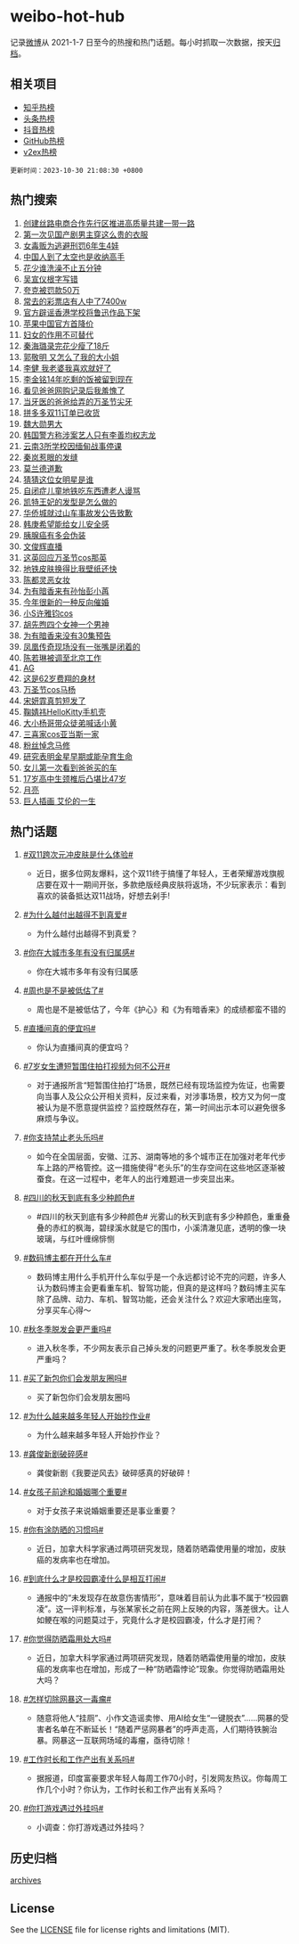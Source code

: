 # weibo-hot-hub

记录[微博](https://www.weibo.com)从 2021-1-7 日至今的热搜和热门话题。每小时抓取一次数据，按天[归档](archives)。

## 相关项目

- [知乎热榜](https://github.com/lonnyzhang423/zhihu-hot-hub)
- [头条热榜](https://github.com/lonnyzhang423/toutiao-hot-hub)
- [抖音热榜](https://github.com/lonnyzhang423/douyin-hot-hub)
- [GitHub热榜](https://github.com/lonnyzhang423/github-hot-hub)
- [v2ex热榜](https://github.com/lonnyzhang423/v2ex-hot-hub)


`更新时间：2023-10-30 21:08:30 +0800`

## 热门搜索

1. [创建丝路电商合作先行区推进高质量共建一带一路](https://m.weibo.cn/search?containerid=100103type%3D1%26t%3D10%26q%3D%23%E5%88%9B%E5%BB%BA%E4%B8%9D%E8%B7%AF%E7%94%B5%E5%95%86%E5%90%88%E4%BD%9C%E5%85%88%E8%A1%8C%E5%8C%BA%E6%8E%A8%E8%BF%9B%E9%AB%98%E8%B4%A8%E9%87%8F%E5%85%B1%E5%BB%BA%E4%B8%80%E5%B8%A6%E4%B8%80%E8%B7%AF%23&stream_entry_id=51&isnewpage=1&extparam=seat%3D1%26q%3D%2523%25E5%2588%259B%25E5%25BB%25BA%25E4%25B8%259D%25E8%25B7%25AF%25E7%2594%25B5%25E5%2595%2586%25E5%2590%2588%25E4%25BD%259C%25E5%2585%2588%25E8%25A1%258C%25E5%258C%25BA%25E6%258E%25A8%25E8%25BF%259B%25E9%25AB%2598%25E8%25B4%25A8%25E9%2587%258F%25E5%2585%25B1%25E5%25BB%25BA%25E4%25B8%2580%25E5%25B8%25A6%25E4%25B8%2580%25E8%25B7%25AF%2523%26dgr%3D0%26pos%3D0%26c_type%3D51%26cate%3D10103%26stream_entry_id%3D51%26filter_type%3Drealtimehot%26display_time%3D1698671308%26pre_seqid%3D1698671308874015560177)
1. [第一次见国产剧男主穿这么贵的衣服](https://m.weibo.cn/search?containerid=100103type%3D1%26t%3D10%26q%3D%23%E7%AC%AC%E4%B8%80%E6%AC%A1%E8%A7%81%E5%9B%BD%E4%BA%A7%E5%89%A7%E7%94%B7%E4%B8%BB%E7%A9%BF%E8%BF%99%E4%B9%88%E8%B4%B5%E7%9A%84%E8%A1%A3%E6%9C%8D%23&stream_entry_id=31&isnewpage=1&extparam=seat%3D1%26q%3D%2523%25E7%25AC%25AC%25E4%25B8%2580%25E6%25AC%25A1%25E8%25A7%2581%25E5%259B%25BD%25E4%25BA%25A7%25E5%2589%25A7%25E7%2594%25B7%25E4%25B8%25BB%25E7%25A9%25BF%25E8%25BF%2599%25E4%25B9%2588%25E8%25B4%25B5%25E7%259A%2584%25E8%25A1%25A3%25E6%259C%258D%2523%26dgr%3D0%26pos%3D0%26c_type%3D31%26cate%3D5001%26flag%3D16%26lcate%3D5001%26realpos%3D1%26band_rank%3D1%26stream_entry_id%3D31%26filter_type%3Drealtimehot%26display_time%3D1698671308%26pre_seqid%3D1698671308874015560177)
1. [女毒贩为逃避刑罚6年生4娃](https://m.weibo.cn/search?containerid=100103type%3D1%26t%3D10%26q%3D%23%E5%A5%B3%E6%AF%92%E8%B4%A9%E4%B8%BA%E9%80%83%E9%81%BF%E5%88%91%E7%BD%9A6%E5%B9%B4%E7%94%9F4%E5%A8%83%23&stream_entry_id=31&isnewpage=1&extparam=seat%3D1%26q%3D%2523%25E5%25A5%25B3%25E6%25AF%2592%25E8%25B4%25A9%25E4%25B8%25BA%25E9%2580%2583%25E9%2581%25BF%25E5%2588%2591%25E7%25BD%259A6%25E5%25B9%25B4%25E7%2594%259F4%25E5%25A8%2583%2523%26dgr%3D0%26pos%3D1%26c_type%3D31%26cate%3D5001%26flag%3D1%26lcate%3D5001%26realpos%3D2%26band_rank%3D2%26stream_entry_id%3D31%26filter_type%3Drealtimehot%26display_time%3D1698671308%26pre_seqid%3D1698671308874015560177)
1. [中国人到了太空也是收纳高手](https://m.weibo.cn/search?containerid=100103type%3D1%26t%3D10%26q%3D%23%E4%B8%AD%E5%9B%BD%E4%BA%BA%E5%88%B0%E4%BA%86%E5%A4%AA%E7%A9%BA%E4%B9%9F%E6%98%AF%E6%94%B6%E7%BA%B3%E9%AB%98%E6%89%8B%23&stream_entry_id=31&isnewpage=1&extparam=seat%3D1%26q%3D%2523%25E4%25B8%25AD%25E5%259B%25BD%25E4%25BA%25BA%25E5%2588%25B0%25E4%25BA%2586%25E5%25A4%25AA%25E7%25A9%25BA%25E4%25B9%259F%25E6%2598%25AF%25E6%2594%25B6%25E7%25BA%25B3%25E9%25AB%2598%25E6%2589%258B%2523%26dgr%3D0%26pos%3D2%26c_type%3D31%26cate%3D5001%26flag%3D1%26lcate%3D5001%26realpos%3D3%26band_rank%3D3%26stream_entry_id%3D31%26filter_type%3Drealtimehot%26display_time%3D1698671308%26pre_seqid%3D1698671308874015560177)
1. [花少谁洗澡不止五分钟](https://m.weibo.cn/search?containerid=100103type%3D1%26t%3D10%26q%3D%23%E8%8A%B1%E5%B0%91%E8%B0%81%E6%B4%97%E6%BE%A1%E4%B8%8D%E6%AD%A2%E4%BA%94%E5%88%86%E9%92%9F%23&stream_entry_id=31&isnewpage=1&extparam=seat%3D1%26q%3D%2523%25E8%258A%25B1%25E5%25B0%2591%25E8%25B0%2581%25E6%25B4%2597%25E6%25BE%25A1%25E4%25B8%258D%25E6%25AD%25A2%25E4%25BA%2594%25E5%2588%2586%25E9%2592%259F%2523%26dgr%3D0%26pos%3D3%26adid%3D209566%26is_ad_pos%3D1%26cate%3D5001%26topic_ad%3D1%26lcate%3D5001%26c_type%3D31%26band_rank%3D4%26stream_entry_id%3D31%26filter_type%3Drealtimehot%26display_time%3D1698671308%26pre_seqid%3D1698671308874015560177)
1. [吴宣仪根字写错](https://m.weibo.cn/search?containerid=100103type%3D1%26t%3D10%26q%3D%23%E5%90%B4%E5%AE%A3%E4%BB%AA%E6%A0%B9%E5%AD%97%E5%86%99%E9%94%99%23&stream_entry_id=31&isnewpage=1&extparam=seat%3D1%26q%3D%2523%25E5%2590%25B4%25E5%25AE%25A3%25E4%25BB%25AA%25E6%25A0%25B9%25E5%25AD%2597%25E5%2586%2599%25E9%2594%2599%2523%26dgr%3D0%26pos%3D4%26c_type%3D31%26cate%3D5001%26flag%3D1%26lcate%3D5001%26realpos%3D4%26band_rank%3D4%26stream_entry_id%3D31%26filter_type%3Drealtimehot%26display_time%3D1698671308%26pre_seqid%3D1698671308874015560177)
1. [夸克被罚款50万](https://m.weibo.cn/search?containerid=100103type%3D1%26t%3D10%26q%3D%23%E5%A4%B8%E5%85%8B%E8%A2%AB%E7%BD%9A%E6%AC%BE50%E4%B8%87%23&stream_entry_id=31&isnewpage=1&extparam=seat%3D1%26q%3D%2523%25E5%25A4%25B8%25E5%2585%258B%25E8%25A2%25AB%25E7%25BD%259A%25E6%25AC%25BE50%25E4%25B8%2587%2523%26dgr%3D0%26pos%3D5%26c_type%3D31%26cate%3D5001%26flag%3D1%26lcate%3D5001%26realpos%3D5%26band_rank%3D5%26stream_entry_id%3D31%26filter_type%3Drealtimehot%26display_time%3D1698671308%26pre_seqid%3D1698671308874015560177)
1. [常去的彩票店有人中了7400w](https://m.weibo.cn/search?containerid=100103type%3D1%26t%3D10%26q%3D%23%E5%B8%B8%E5%8E%BB%E7%9A%84%E5%BD%A9%E7%A5%A8%E5%BA%97%E6%9C%89%E4%BA%BA%E4%B8%AD%E4%BA%867400w%23&stream_entry_id=31&isnewpage=1&extparam=seat%3D1%26q%3D%2523%25E5%25B8%25B8%25E5%258E%25BB%25E7%259A%2584%25E5%25BD%25A9%25E7%25A5%25A8%25E5%25BA%2597%25E6%259C%2589%25E4%25BA%25BA%25E4%25B8%25AD%25E4%25BA%25867400w%2523%26dgr%3D0%26pos%3D6%26c_type%3D31%26cate%3D5001%26flag%3D1%26lcate%3D5001%26realpos%3D6%26band_rank%3D6%26stream_entry_id%3D31%26filter_type%3Drealtimehot%26display_time%3D1698671308%26pre_seqid%3D1698671308874015560177)
1. [官方辟谣香港学校将鲁迅作品下架](https://m.weibo.cn/search?containerid=100103type%3D1%26t%3D10%26q%3D%23%E5%AE%98%E6%96%B9%E8%BE%9F%E8%B0%A3%E9%A6%99%E6%B8%AF%E5%AD%A6%E6%A0%A1%E5%B0%86%E9%B2%81%E8%BF%85%E4%BD%9C%E5%93%81%E4%B8%8B%E6%9E%B6%23&stream_entry_id=31&isnewpage=1&extparam=seat%3D1%26q%3D%2523%25E5%25AE%2598%25E6%2596%25B9%25E8%25BE%259F%25E8%25B0%25A3%25E9%25A6%2599%25E6%25B8%25AF%25E5%25AD%25A6%25E6%25A0%25A1%25E5%25B0%2586%25E9%25B2%2581%25E8%25BF%2585%25E4%25BD%259C%25E5%2593%2581%25E4%25B8%258B%25E6%259E%25B6%2523%26dgr%3D0%26pos%3D7%26adid%3D209750%26is_ad_pos%3D1%26cate%3D5001%26stream_entry_id%3D31%26band_rank%3D7%26c_type%3D31%26lcate%3D5001%26filter_type%3Drealtimehot%26display_time%3D1698671308%26pre_seqid%3D1698671308874015560177)
1. [苹果中国官方首降价](https://m.weibo.cn/search?containerid=100103type%3D1%26t%3D10%26q%3D%23%E8%8B%B9%E6%9E%9C%E4%B8%AD%E5%9B%BD%E5%AE%98%E6%96%B9%E9%A6%96%E9%99%8D%E4%BB%B7%23&stream_entry_id=31&isnewpage=1&extparam=seat%3D1%26q%3D%2523%25E8%258B%25B9%25E6%259E%259C%25E4%25B8%25AD%25E5%259B%25BD%25E5%25AE%2598%25E6%2596%25B9%25E9%25A6%2596%25E9%2599%258D%25E4%25BB%25B7%2523%26dgr%3D0%26pos%3D8%26c_type%3D31%26cate%3D5001%26flag%3D0%26lcate%3D5001%26realpos%3D7%26band_rank%3D7%26stream_entry_id%3D31%26filter_type%3Drealtimehot%26display_time%3D1698671308%26pre_seqid%3D1698671308874015560177)
1. [妇女的作用不可替代](https://m.weibo.cn/search?containerid=100103type%3D1%26t%3D10%26q%3D%23%E5%A6%87%E5%A5%B3%E7%9A%84%E4%BD%9C%E7%94%A8%E4%B8%8D%E5%8F%AF%E6%9B%BF%E4%BB%A3%23&stream_entry_id=31&isnewpage=1&extparam=seat%3D1%26q%3D%2523%25E5%25A6%2587%25E5%25A5%25B3%25E7%259A%2584%25E4%25BD%259C%25E7%2594%25A8%25E4%25B8%258D%25E5%258F%25AF%25E6%259B%25BF%25E4%25BB%25A3%2523%26dgr%3D0%26pos%3D9%26c_type%3D31%26cate%3D5001%26flag%3D1%26lcate%3D5001%26realpos%3D8%26band_rank%3D8%26stream_entry_id%3D31%26filter_type%3Drealtimehot%26display_time%3D1698671308%26pre_seqid%3D1698671308874015560177)
1. [秦海璐录完花少瘦了18斤](https://m.weibo.cn/search?containerid=100103type%3D1%26t%3D10%26q%3D%23%E7%A7%A6%E6%B5%B7%E7%92%90%E5%BD%95%E5%AE%8C%E8%8A%B1%E5%B0%91%E7%98%A6%E4%BA%8618%E6%96%A4%23&stream_entry_id=31&isnewpage=1&extparam=seat%3D1%26q%3D%2523%25E7%25A7%25A6%25E6%25B5%25B7%25E7%2592%2590%25E5%25BD%2595%25E5%25AE%258C%25E8%258A%25B1%25E5%25B0%2591%25E7%2598%25A6%25E4%25BA%258618%25E6%2596%25A4%2523%26dgr%3D0%26pos%3D10%26c_type%3D31%26cate%3D5001%26flag%3D0%26lcate%3D5001%26realpos%3D9%26band_rank%3D9%26stream_entry_id%3D31%26filter_type%3Drealtimehot%26display_time%3D1698671308%26pre_seqid%3D1698671308874015560177)
1. [郭敬明 又怎么了我的大小姐](https://m.weibo.cn/search?containerid=100103type%3D1%26t%3D10%26q%3D%E9%83%AD%E6%95%AC%E6%98%8E+%E5%8F%88%E6%80%8E%E4%B9%88%E4%BA%86%E6%88%91%E7%9A%84%E5%A4%A7%E5%B0%8F%E5%A7%90&stream_entry_id=31&isnewpage=1&extparam=seat%3D1%26q%3D%25E9%2583%25AD%25E6%2595%25AC%25E6%2598%258E%2520%25E5%258F%2588%25E6%2580%258E%25E4%25B9%2588%25E4%25BA%2586%25E6%2588%2591%25E7%259A%2584%25E5%25A4%25A7%25E5%25B0%258F%25E5%25A7%2590%26dgr%3D0%26pos%3D11%26c_type%3D31%26cate%3D5001%26flag%3D0%26lcate%3D5001%26realpos%3D10%26band_rank%3D10%26stream_entry_id%3D31%26filter_type%3Drealtimehot%26display_time%3D1698671308%26pre_seqid%3D1698671308874015560177)
1. [李健 我老婆我喜欢就好了](https://m.weibo.cn/search?containerid=100103type%3D1%26t%3D10%26q%3D%E6%9D%8E%E5%81%A5+%E6%88%91%E8%80%81%E5%A9%86%E6%88%91%E5%96%9C%E6%AC%A2%E5%B0%B1%E5%A5%BD%E4%BA%86&stream_entry_id=31&isnewpage=1&extparam=seat%3D1%26q%3D%25E6%259D%258E%25E5%2581%25A5%2520%25E6%2588%2591%25E8%2580%2581%25E5%25A9%2586%25E6%2588%2591%25E5%2596%259C%25E6%25AC%25A2%25E5%25B0%25B1%25E5%25A5%25BD%25E4%25BA%2586%26dgr%3D0%26pos%3D12%26c_type%3D31%26cate%3D5001%26flag%3D2%26lcate%3D5001%26realpos%3D11%26band_rank%3D11%26stream_entry_id%3D31%26filter_type%3Drealtimehot%26display_time%3D1698671308%26pre_seqid%3D1698671308874015560177)
1. [李金铭14年吃剩的饭被留到现在](https://m.weibo.cn/search?containerid=100103type%3D1%26t%3D10%26q%3D%23%E6%9D%8E%E9%87%91%E9%93%AD14%E5%B9%B4%E5%90%83%E5%89%A9%E7%9A%84%E9%A5%AD%E8%A2%AB%E7%95%99%E5%88%B0%E7%8E%B0%E5%9C%A8%23&stream_entry_id=31&isnewpage=1&extparam=seat%3D1%26q%3D%2523%25E6%259D%258E%25E9%2587%2591%25E9%2593%25AD14%25E5%25B9%25B4%25E5%2590%2583%25E5%2589%25A9%25E7%259A%2584%25E9%25A5%25AD%25E8%25A2%25AB%25E7%2595%2599%25E5%2588%25B0%25E7%258E%25B0%25E5%259C%25A8%2523%26dgr%3D0%26pos%3D13%26c_type%3D31%26cate%3D5001%26flag%3D2%26lcate%3D5001%26realpos%3D12%26band_rank%3D12%26stream_entry_id%3D31%26filter_type%3Drealtimehot%26display_time%3D1698671308%26pre_seqid%3D1698671308874015560177)
1. [看见爸爸网购记录后我羞愧了](https://m.weibo.cn/search?containerid=100103type%3D1%26t%3D10%26q%3D%23%E7%9C%8B%E8%A7%81%E7%88%B8%E7%88%B8%E7%BD%91%E8%B4%AD%E8%AE%B0%E5%BD%95%E5%90%8E%E6%88%91%E7%BE%9E%E6%84%A7%E4%BA%86%23&stream_entry_id=31&isnewpage=1&extparam=seat%3D1%26q%3D%2523%25E7%259C%258B%25E8%25A7%2581%25E7%2588%25B8%25E7%2588%25B8%25E7%25BD%2591%25E8%25B4%25AD%25E8%25AE%25B0%25E5%25BD%2595%25E5%2590%258E%25E6%2588%2591%25E7%25BE%259E%25E6%2584%25A7%25E4%25BA%2586%2523%26dgr%3D0%26pos%3D14%26c_type%3D31%26cate%3D5001%26flag%3D1%26lcate%3D5001%26realpos%3D13%26band_rank%3D13%26stream_entry_id%3D31%26filter_type%3Drealtimehot%26display_time%3D1698671308%26pre_seqid%3D1698671308874015560177)
1. [当牙医的爸爸给弄的万圣节尖牙](https://m.weibo.cn/search?containerid=100103type%3D1%26t%3D10%26q%3D%E5%BD%93%E7%89%99%E5%8C%BB%E7%9A%84%E7%88%B8%E7%88%B8%E7%BB%99%E5%BC%84%E7%9A%84%E4%B8%87%E5%9C%A3%E8%8A%82%E5%B0%96%E7%89%99&stream_entry_id=31&isnewpage=1&extparam=seat%3D1%26q%3D%25E5%25BD%2593%25E7%2589%2599%25E5%258C%25BB%25E7%259A%2584%25E7%2588%25B8%25E7%2588%25B8%25E7%25BB%2599%25E5%25BC%2584%25E7%259A%2584%25E4%25B8%2587%25E5%259C%25A3%25E8%258A%2582%25E5%25B0%2596%25E7%2589%2599%26dgr%3D0%26pos%3D15%26c_type%3D31%26cate%3D5001%26flag%3D2%26lcate%3D5001%26realpos%3D14%26band_rank%3D14%26stream_entry_id%3D31%26filter_type%3Drealtimehot%26display_time%3D1698671308%26pre_seqid%3D1698671308874015560177)
1. [拼多多双11订单已收货](https://m.weibo.cn/search?containerid=100103type%3D1%26t%3D10%26q%3D%23%E6%8B%BC%E5%A4%9A%E5%A4%9A%E5%8F%8C11%E8%AE%A2%E5%8D%95%E5%B7%B2%E6%94%B6%E8%B4%A7%23&stream_entry_id=31&isnewpage=1&extparam=seat%3D1%26q%3D%2523%25E6%258B%25BC%25E5%25A4%259A%25E5%25A4%259A%25E5%258F%258C11%25E8%25AE%25A2%25E5%258D%2595%25E5%25B7%25B2%25E6%2594%25B6%25E8%25B4%25A7%2523%26dgr%3D0%26pos%3D16%26adid%3D209837%26cate%3D5001%26flag%3D0%26realpos%3D15%26lcate%3D5001%26c_type%3D31%26band_rank%3D15%26stream_entry_id%3D31%26filter_type%3Drealtimehot%26display_time%3D1698671308%26pre_seqid%3D1698671308874015560177)
1. [魏大勋男大](https://m.weibo.cn/search?containerid=100103type%3D1%26t%3D10%26q%3D%23%E9%AD%8F%E5%A4%A7%E5%8B%8B%E7%94%B7%E5%A4%A7%23&stream_entry_id=31&isnewpage=1&extparam=seat%3D1%26q%3D%2523%25E9%25AD%258F%25E5%25A4%25A7%25E5%258B%258B%25E7%2594%25B7%25E5%25A4%25A7%2523%26dgr%3D0%26pos%3D17%26c_type%3D31%26cate%3D5001%26flag%3D1%26lcate%3D5001%26realpos%3D16%26band_rank%3D16%26stream_entry_id%3D31%26filter_type%3Drealtimehot%26display_time%3D1698671308%26pre_seqid%3D1698671308874015560177)
1. [韩国警方称涉案艺人只有李善均权志龙](https://m.weibo.cn/search?containerid=100103type%3D1%26t%3D10%26q%3D%23%E9%9F%A9%E5%9B%BD%E8%AD%A6%E6%96%B9%E7%A7%B0%E6%B6%89%E6%A1%88%E8%89%BA%E4%BA%BA%E5%8F%AA%E6%9C%89%E6%9D%8E%E5%96%84%E5%9D%87%E6%9D%83%E5%BF%97%E9%BE%99%23&stream_entry_id=31&isnewpage=1&extparam=seat%3D1%26q%3D%2523%25E9%259F%25A9%25E5%259B%25BD%25E8%25AD%25A6%25E6%2596%25B9%25E7%25A7%25B0%25E6%25B6%2589%25E6%25A1%2588%25E8%2589%25BA%25E4%25BA%25BA%25E5%258F%25AA%25E6%259C%2589%25E6%259D%258E%25E5%2596%2584%25E5%259D%2587%25E6%259D%2583%25E5%25BF%2597%25E9%25BE%2599%2523%26dgr%3D0%26pos%3D18%26c_type%3D31%26cate%3D5001%26flag%3D1%26lcate%3D5001%26realpos%3D17%26band_rank%3D17%26stream_entry_id%3D31%26filter_type%3Drealtimehot%26display_time%3D1698671308%26pre_seqid%3D1698671308874015560177)
1. [云南3所学校因缅甸战事停课](https://m.weibo.cn/search?containerid=100103type%3D1%26t%3D10%26q%3D%23%E4%BA%91%E5%8D%973%E6%89%80%E5%AD%A6%E6%A0%A1%E5%9B%A0%E7%BC%85%E7%94%B8%E6%88%98%E4%BA%8B%E5%81%9C%E8%AF%BE%23&stream_entry_id=31&isnewpage=1&extparam=seat%3D1%26q%3D%2523%25E4%25BA%2591%25E5%258D%25973%25E6%2589%2580%25E5%25AD%25A6%25E6%25A0%25A1%25E5%259B%25A0%25E7%25BC%2585%25E7%2594%25B8%25E6%2588%2598%25E4%25BA%258B%25E5%2581%259C%25E8%25AF%25BE%2523%26dgr%3D0%26pos%3D19%26c_type%3D31%26cate%3D5001%26flag%3D1%26lcate%3D5001%26realpos%3D18%26band_rank%3D18%26stream_entry_id%3D31%26filter_type%3Drealtimehot%26display_time%3D1698671308%26pre_seqid%3D1698671308874015560177)
1. [秦岚惹眼的发缝](https://m.weibo.cn/search?containerid=100103type%3D1%26t%3D10%26q%3D%E7%A7%A6%E5%B2%9A%E6%83%B9%E7%9C%BC%E7%9A%84%E5%8F%91%E7%BC%9D&stream_entry_id=31&isnewpage=1&extparam=seat%3D1%26q%3D%25E7%25A7%25A6%25E5%25B2%259A%25E6%2583%25B9%25E7%259C%25BC%25E7%259A%2584%25E5%258F%2591%25E7%25BC%259D%26dgr%3D0%26pos%3D20%26c_type%3D31%26cate%3D5001%26flag%3D0%26lcate%3D5001%26realpos%3D19%26band_rank%3D19%26stream_entry_id%3D31%26filter_type%3Drealtimehot%26display_time%3D1698671308%26pre_seqid%3D1698671308874015560177)
1. [莫兰德道歉](https://m.weibo.cn/search?containerid=100103type%3D1%26t%3D10%26q%3D%23%E8%8E%AB%E5%85%B0%E5%BE%B7%E9%81%93%E6%AD%89%23&stream_entry_id=31&isnewpage=1&extparam=seat%3D1%26q%3D%2523%25E8%258E%25AB%25E5%2585%25B0%25E5%25BE%25B7%25E9%2581%2593%25E6%25AD%2589%2523%26dgr%3D0%26pos%3D21%26c_type%3D31%26cate%3D5001%26flag%3D1%26lcate%3D5001%26realpos%3D20%26band_rank%3D20%26stream_entry_id%3D31%26filter_type%3Drealtimehot%26display_time%3D1698671308%26pre_seqid%3D1698671308874015560177)
1. [猜猜这位女明星是谁](https://m.weibo.cn/search?containerid=100103type%3D1%26t%3D10%26q%3D%23%E7%8C%9C%E7%8C%9C%E8%BF%99%E4%BD%8D%E5%A5%B3%E6%98%8E%E6%98%9F%E6%98%AF%E8%B0%81%23&stream_entry_id=31&isnewpage=1&extparam=seat%3D1%26q%3D%2523%25E7%258C%259C%25E7%258C%259C%25E8%25BF%2599%25E4%25BD%258D%25E5%25A5%25B3%25E6%2598%258E%25E6%2598%259F%25E6%2598%25AF%25E8%25B0%2581%2523%26dgr%3D0%26pos%3D22%26c_type%3D31%26cate%3D5001%26flag%3D1%26lcate%3D5001%26realpos%3D21%26band_rank%3D21%26stream_entry_id%3D31%26filter_type%3Drealtimehot%26display_time%3D1698671308%26pre_seqid%3D1698671308874015560177)
1. [自闭症儿童地铁吃东西遭老人谩骂](https://m.weibo.cn/search?containerid=100103type%3D1%26t%3D10%26q%3D%23%E8%87%AA%E9%97%AD%E7%97%87%E5%84%BF%E7%AB%A5%E5%9C%B0%E9%93%81%E5%90%83%E4%B8%9C%E8%A5%BF%E9%81%AD%E8%80%81%E4%BA%BA%E8%B0%A9%E9%AA%82%23&stream_entry_id=31&isnewpage=1&extparam=seat%3D1%26q%3D%2523%25E8%2587%25AA%25E9%2597%25AD%25E7%2597%2587%25E5%2584%25BF%25E7%25AB%25A5%25E5%259C%25B0%25E9%2593%2581%25E5%2590%2583%25E4%25B8%259C%25E8%25A5%25BF%25E9%2581%25AD%25E8%2580%2581%25E4%25BA%25BA%25E8%25B0%25A9%25E9%25AA%2582%2523%26dgr%3D0%26pos%3D23%26c_type%3D31%26cate%3D5001%26flag%3D1%26lcate%3D5001%26realpos%3D22%26band_rank%3D22%26stream_entry_id%3D31%26filter_type%3Drealtimehot%26display_time%3D1698671308%26pre_seqid%3D1698671308874015560177)
1. [凯特王妃的发型是怎么做的](https://m.weibo.cn/search?containerid=100103type%3D1%26t%3D10%26q%3D%23%E5%87%AF%E7%89%B9%E7%8E%8B%E5%A6%83%E7%9A%84%E5%8F%91%E5%9E%8B%E6%98%AF%E6%80%8E%E4%B9%88%E5%81%9A%E7%9A%84%23&stream_entry_id=31&isnewpage=1&extparam=seat%3D1%26q%3D%2523%25E5%2587%25AF%25E7%2589%25B9%25E7%258E%258B%25E5%25A6%2583%25E7%259A%2584%25E5%258F%2591%25E5%259E%258B%25E6%2598%25AF%25E6%2580%258E%25E4%25B9%2588%25E5%2581%259A%25E7%259A%2584%2523%26dgr%3D0%26pos%3D24%26c_type%3D31%26cate%3D5001%26flag%3D1%26lcate%3D5001%26realpos%3D23%26band_rank%3D23%26stream_entry_id%3D31%26filter_type%3Drealtimehot%26display_time%3D1698671308%26pre_seqid%3D1698671308874015560177)
1. [华侨城就过山车事故发公告致歉](https://m.weibo.cn/search?containerid=100103type%3D1%26t%3D10%26q%3D%23%E5%8D%8E%E4%BE%A8%E5%9F%8E%E5%B0%B1%E8%BF%87%E5%B1%B1%E8%BD%A6%E4%BA%8B%E6%95%85%E5%8F%91%E5%85%AC%E5%91%8A%E8%87%B4%E6%AD%89%23&stream_entry_id=31&isnewpage=1&extparam=seat%3D1%26q%3D%2523%25E5%258D%258E%25E4%25BE%25A8%25E5%259F%258E%25E5%25B0%25B1%25E8%25BF%2587%25E5%25B1%25B1%25E8%25BD%25A6%25E4%25BA%258B%25E6%2595%2585%25E5%258F%2591%25E5%2585%25AC%25E5%2591%258A%25E8%2587%25B4%25E6%25AD%2589%2523%26dgr%3D0%26pos%3D25%26c_type%3D31%26cate%3D5001%26flag%3D1%26lcate%3D5001%26realpos%3D24%26band_rank%3D24%26stream_entry_id%3D31%26filter_type%3Drealtimehot%26display_time%3D1698671308%26pre_seqid%3D1698671308874015560177)
1. [韩庚希望能给女儿安全感](https://m.weibo.cn/search?containerid=100103type%3D1%26t%3D10%26q%3D%23%E9%9F%A9%E5%BA%9A%E5%B8%8C%E6%9C%9B%E8%83%BD%E7%BB%99%E5%A5%B3%E5%84%BF%E5%AE%89%E5%85%A8%E6%84%9F%23&stream_entry_id=31&isnewpage=1&extparam=seat%3D1%26q%3D%2523%25E9%259F%25A9%25E5%25BA%259A%25E5%25B8%258C%25E6%259C%259B%25E8%2583%25BD%25E7%25BB%2599%25E5%25A5%25B3%25E5%2584%25BF%25E5%25AE%2589%25E5%2585%25A8%25E6%2584%259F%2523%26dgr%3D0%26pos%3D26%26c_type%3D31%26cate%3D5001%26flag%3D0%26lcate%3D5001%26realpos%3D25%26band_rank%3D25%26stream_entry_id%3D31%26filter_type%3Drealtimehot%26display_time%3D1698671308%26pre_seqid%3D1698671308874015560177)
1. [胰腺癌有多会伪装](https://m.weibo.cn/search?containerid=100103type%3D1%26t%3D10%26q%3D%23%E8%83%B0%E8%85%BA%E7%99%8C%E6%9C%89%E5%A4%9A%E4%BC%9A%E4%BC%AA%E8%A3%85%23&stream_entry_id=31&isnewpage=1&extparam=seat%3D1%26q%3D%2523%25E8%2583%25B0%25E8%2585%25BA%25E7%2599%258C%25E6%259C%2589%25E5%25A4%259A%25E4%25BC%259A%25E4%25BC%25AA%25E8%25A3%2585%2523%26dgr%3D0%26pos%3D27%26c_type%3D31%26cate%3D5001%26flag%3D1%26lcate%3D5001%26realpos%3D26%26band_rank%3D26%26stream_entry_id%3D31%26filter_type%3Drealtimehot%26display_time%3D1698671308%26pre_seqid%3D1698671308874015560177)
1. [文俊辉直播](https://m.weibo.cn/search?containerid=100103type%3D1%26t%3D10%26q%3D%E6%96%87%E4%BF%8A%E8%BE%89%E7%9B%B4%E6%92%AD&stream_entry_id=31&isnewpage=1&extparam=seat%3D1%26q%3D%25E6%2596%2587%25E4%25BF%258A%25E8%25BE%2589%25E7%259B%25B4%25E6%2592%25AD%26dgr%3D0%26pos%3D28%26c_type%3D31%26cate%3D5001%26flag%3D1%26lcate%3D5001%26realpos%3D27%26band_rank%3D27%26stream_entry_id%3D31%26filter_type%3Drealtimehot%26display_time%3D1698671308%26pre_seqid%3D1698671308874015560177)
1. [这英回应万圣节cos那英](https://m.weibo.cn/search?containerid=100103type%3D1%26t%3D10%26q%3D%23%E8%BF%99%E8%8B%B1%E5%9B%9E%E5%BA%94%E4%B8%87%E5%9C%A3%E8%8A%82cos%E9%82%A3%E8%8B%B1%23&stream_entry_id=31&isnewpage=1&extparam=seat%3D1%26q%3D%2523%25E8%25BF%2599%25E8%258B%25B1%25E5%259B%259E%25E5%25BA%2594%25E4%25B8%2587%25E5%259C%25A3%25E8%258A%2582cos%25E9%2582%25A3%25E8%258B%25B1%2523%26dgr%3D0%26pos%3D29%26c_type%3D31%26cate%3D5001%26flag%3D0%26lcate%3D5001%26realpos%3D28%26band_rank%3D28%26stream_entry_id%3D31%26filter_type%3Drealtimehot%26display_time%3D1698671308%26pre_seqid%3D1698671308874015560177)
1. [地铁皮肤换得比我壁纸还快](https://m.weibo.cn/search?containerid=100103type%3D1%26t%3D10%26q%3D%23%E5%9C%B0%E9%93%81%E7%9A%AE%E8%82%A4%E6%8D%A2%E5%BE%97%E6%AF%94%E6%88%91%E5%A3%81%E7%BA%B8%E8%BF%98%E5%BF%AB%23&stream_entry_id=31&isnewpage=1&extparam=seat%3D1%26q%3D%2523%25E5%259C%25B0%25E9%2593%2581%25E7%259A%25AE%25E8%2582%25A4%25E6%258D%25A2%25E5%25BE%2597%25E6%25AF%2594%25E6%2588%2591%25E5%25A3%2581%25E7%25BA%25B8%25E8%25BF%2598%25E5%25BF%25AB%2523%26dgr%3D0%26pos%3D30%26c_type%3D31%26cate%3D5001%26flag%3D1%26lcate%3D5001%26realpos%3D29%26band_rank%3D29%26stream_entry_id%3D31%26filter_type%3Drealtimehot%26display_time%3D1698671308%26pre_seqid%3D1698671308874015560177)
1. [陈都灵恶女妆](https://m.weibo.cn/search?containerid=100103type%3D1%26t%3D10%26q%3D%23%E9%99%88%E9%83%BD%E7%81%B5%E6%81%B6%E5%A5%B3%E5%A6%86%23&stream_entry_id=31&isnewpage=1&extparam=seat%3D1%26q%3D%2523%25E9%2599%2588%25E9%2583%25BD%25E7%2581%25B5%25E6%2581%25B6%25E5%25A5%25B3%25E5%25A6%2586%2523%26dgr%3D0%26pos%3D31%26c_type%3D31%26cate%3D5001%26flag%3D0%26lcate%3D5001%26realpos%3D30%26band_rank%3D30%26stream_entry_id%3D31%26filter_type%3Drealtimehot%26display_time%3D1698671308%26pre_seqid%3D1698671308874015560177)
1. [为有暗香来有孙怡彭小苒](https://m.weibo.cn/search?containerid=100103type%3D1%26t%3D10%26q%3D%23%E4%B8%BA%E6%9C%89%E6%9A%97%E9%A6%99%E6%9D%A5%E6%9C%89%E5%AD%99%E6%80%A1%E5%BD%AD%E5%B0%8F%E8%8B%92%23&stream_entry_id=31&isnewpage=1&extparam=seat%3D1%26q%3D%2523%25E4%25B8%25BA%25E6%259C%2589%25E6%259A%2597%25E9%25A6%2599%25E6%259D%25A5%25E6%259C%2589%25E5%25AD%2599%25E6%2580%25A1%25E5%25BD%25AD%25E5%25B0%258F%25E8%258B%2592%2523%26dgr%3D0%26pos%3D32%26c_type%3D31%26cate%3D5001%26flag%3D1%26lcate%3D5001%26realpos%3D31%26band_rank%3D31%26stream_entry_id%3D31%26filter_type%3Drealtimehot%26display_time%3D1698671308%26pre_seqid%3D1698671308874015560177)
1. [今年很新的一种反向催婚](https://m.weibo.cn/search?containerid=100103type%3D1%26t%3D10%26q%3D%23%E4%BB%8A%E5%B9%B4%E5%BE%88%E6%96%B0%E7%9A%84%E4%B8%80%E7%A7%8D%E5%8F%8D%E5%90%91%E5%82%AC%E5%A9%9A%23&stream_entry_id=31&isnewpage=1&extparam=seat%3D1%26q%3D%2523%25E4%25BB%258A%25E5%25B9%25B4%25E5%25BE%2588%25E6%2596%25B0%25E7%259A%2584%25E4%25B8%2580%25E7%25A7%258D%25E5%258F%258D%25E5%2590%2591%25E5%2582%25AC%25E5%25A9%259A%2523%26dgr%3D0%26pos%3D33%26c_type%3D31%26cate%3D5001%26flag%3D1%26lcate%3D5001%26realpos%3D32%26band_rank%3D32%26stream_entry_id%3D31%26filter_type%3Drealtimehot%26display_time%3D1698671308%26pre_seqid%3D1698671308874015560177)
1. [小S许雅钧cos](https://m.weibo.cn/search?containerid=100103type%3D1%26t%3D10%26q%3D%E5%B0%8FS%E8%AE%B8%E9%9B%85%E9%92%A7cos&stream_entry_id=31&isnewpage=1&extparam=seat%3D1%26q%3D%25E5%25B0%258FS%25E8%25AE%25B8%25E9%259B%2585%25E9%2592%25A7cos%26dgr%3D0%26pos%3D34%26c_type%3D31%26cate%3D5001%26flag%3D0%26lcate%3D5001%26realpos%3D33%26band_rank%3D33%26stream_entry_id%3D31%26filter_type%3Drealtimehot%26display_time%3D1698671308%26pre_seqid%3D1698671308874015560177)
1. [胡先煦四个女神一个男神](https://m.weibo.cn/search?containerid=100103type%3D1%26t%3D10%26q%3D%23%E8%83%A1%E5%85%88%E7%85%A6%E5%9B%9B%E4%B8%AA%E5%A5%B3%E7%A5%9E%E4%B8%80%E4%B8%AA%E7%94%B7%E7%A5%9E%23&stream_entry_id=31&isnewpage=1&extparam=seat%3D1%26q%3D%2523%25E8%2583%25A1%25E5%2585%2588%25E7%2585%25A6%25E5%259B%259B%25E4%25B8%25AA%25E5%25A5%25B3%25E7%25A5%259E%25E4%25B8%2580%25E4%25B8%25AA%25E7%2594%25B7%25E7%25A5%259E%2523%26dgr%3D0%26pos%3D35%26c_type%3D31%26cate%3D5001%26flag%3D1%26lcate%3D5001%26realpos%3D34%26band_rank%3D34%26stream_entry_id%3D31%26filter_type%3Drealtimehot%26display_time%3D1698671308%26pre_seqid%3D1698671308874015560177)
1. [为有暗香来没有30集预告](https://m.weibo.cn/search?containerid=100103type%3D1%26t%3D10%26q%3D%23%E4%B8%BA%E6%9C%89%E6%9A%97%E9%A6%99%E6%9D%A5%E6%B2%A1%E6%9C%8930%E9%9B%86%E9%A2%84%E5%91%8A%23&stream_entry_id=31&isnewpage=1&extparam=seat%3D1%26q%3D%2523%25E4%25B8%25BA%25E6%259C%2589%25E6%259A%2597%25E9%25A6%2599%25E6%259D%25A5%25E6%25B2%25A1%25E6%259C%258930%25E9%259B%2586%25E9%25A2%2584%25E5%2591%258A%2523%26dgr%3D0%26pos%3D36%26c_type%3D31%26cate%3D5001%26flag%3D1%26lcate%3D5001%26realpos%3D35%26band_rank%3D35%26stream_entry_id%3D31%26filter_type%3Drealtimehot%26display_time%3D1698671308%26pre_seqid%3D1698671308874015560177)
1. [凤凰传奇现场没有一张嘴是闭着的](https://m.weibo.cn/search?containerid=100103type%3D1%26t%3D10%26q%3D%23%E5%87%A4%E5%87%B0%E4%BC%A0%E5%A5%87%E7%8E%B0%E5%9C%BA%E6%B2%A1%E6%9C%89%E4%B8%80%E5%BC%A0%E5%98%B4%E6%98%AF%E9%97%AD%E7%9D%80%E7%9A%84%23&stream_entry_id=31&isnewpage=1&extparam=seat%3D1%26q%3D%2523%25E5%2587%25A4%25E5%2587%25B0%25E4%25BC%25A0%25E5%25A5%2587%25E7%258E%25B0%25E5%259C%25BA%25E6%25B2%25A1%25E6%259C%2589%25E4%25B8%2580%25E5%25BC%25A0%25E5%2598%25B4%25E6%2598%25AF%25E9%2597%25AD%25E7%259D%2580%25E7%259A%2584%2523%26dgr%3D0%26pos%3D37%26c_type%3D31%26cate%3D5001%26flag%3D1%26lcate%3D5001%26realpos%3D36%26band_rank%3D36%26stream_entry_id%3D31%26filter_type%3Drealtimehot%26display_time%3D1698671308%26pre_seqid%3D1698671308874015560177)
1. [陈若琳被调至北京工作](https://m.weibo.cn/search?containerid=100103type%3D1%26t%3D10%26q%3D%23%E9%99%88%E8%8B%A5%E7%90%B3%E8%A2%AB%E8%B0%83%E8%87%B3%E5%8C%97%E4%BA%AC%E5%B7%A5%E4%BD%9C%23&stream_entry_id=31&isnewpage=1&extparam=seat%3D1%26q%3D%2523%25E9%2599%2588%25E8%258B%25A5%25E7%2590%25B3%25E8%25A2%25AB%25E8%25B0%2583%25E8%2587%25B3%25E5%258C%2597%25E4%25BA%25AC%25E5%25B7%25A5%25E4%25BD%259C%2523%26dgr%3D0%26pos%3D38%26c_type%3D31%26cate%3D5001%26flag%3D0%26lcate%3D5001%26realpos%3D37%26band_rank%3D37%26stream_entry_id%3D31%26filter_type%3Drealtimehot%26display_time%3D1698671308%26pre_seqid%3D1698671308874015560177)
1. [AG](https://m.weibo.cn/search?containerid=100103type%3D1%26t%3D10%26q%3DAG&stream_entry_id=31&isnewpage=1&extparam=seat%3D1%26q%3DAG%26dgr%3D0%26pos%3D39%26c_type%3D31%26cate%3D5001%26flag%3D1%26lcate%3D5001%26realpos%3D38%26band_rank%3D38%26stream_entry_id%3D31%26filter_type%3Drealtimehot%26display_time%3D1698671308%26pre_seqid%3D1698671308874015560177)
1. [这是62岁费翔的身材](https://m.weibo.cn/search?containerid=100103type%3D1%26t%3D10%26q%3D%23%E8%BF%99%E6%98%AF62%E5%B2%81%E8%B4%B9%E7%BF%94%E7%9A%84%E8%BA%AB%E6%9D%90%23&stream_entry_id=31&isnewpage=1&extparam=seat%3D1%26q%3D%2523%25E8%25BF%2599%25E6%2598%25AF62%25E5%25B2%2581%25E8%25B4%25B9%25E7%25BF%2594%25E7%259A%2584%25E8%25BA%25AB%25E6%259D%2590%2523%26dgr%3D0%26pos%3D40%26c_type%3D31%26cate%3D5001%26flag%3D1%26lcate%3D5001%26realpos%3D39%26band_rank%3D39%26stream_entry_id%3D31%26filter_type%3Drealtimehot%26display_time%3D1698671308%26pre_seqid%3D1698671308874015560177)
1. [万圣节cos马杨](https://m.weibo.cn/search?containerid=100103type%3D1%26t%3D10%26q%3D%23%E4%B8%87%E5%9C%A3%E8%8A%82cos%E9%A9%AC%E6%9D%A8%23&stream_entry_id=31&isnewpage=1&extparam=seat%3D1%26q%3D%2523%25E4%25B8%2587%25E5%259C%25A3%25E8%258A%2582cos%25E9%25A9%25AC%25E6%259D%25A8%2523%26dgr%3D0%26pos%3D41%26c_type%3D31%26cate%3D5001%26flag%3D0%26lcate%3D5001%26realpos%3D40%26band_rank%3D40%26stream_entry_id%3D31%26filter_type%3Drealtimehot%26display_time%3D1698671308%26pre_seqid%3D1698671308874015560177)
1. [宋妍霏真剪短发了](https://m.weibo.cn/search?containerid=100103type%3D1%26t%3D10%26q%3D%23%E5%AE%8B%E5%A6%8D%E9%9C%8F%E7%9C%9F%E5%89%AA%E7%9F%AD%E5%8F%91%E4%BA%86%23&stream_entry_id=31&isnewpage=1&extparam=seat%3D1%26q%3D%2523%25E5%25AE%258B%25E5%25A6%258D%25E9%259C%258F%25E7%259C%259F%25E5%2589%25AA%25E7%259F%25AD%25E5%258F%2591%25E4%25BA%2586%2523%26dgr%3D0%26pos%3D42%26c_type%3D31%26cate%3D5001%26flag%3D0%26lcate%3D5001%26realpos%3D41%26band_rank%3D41%26stream_entry_id%3D31%26filter_type%3Drealtimehot%26display_time%3D1698671308%26pre_seqid%3D1698671308874015560177)
1. [鞠婧祎HelloKitty手机壳](https://m.weibo.cn/search?containerid=100103type%3D1%26t%3D10%26q%3D%23%E9%9E%A0%E5%A9%A7%E7%A5%8EHelloKitty%E6%89%8B%E6%9C%BA%E5%A3%B3%23&stream_entry_id=31&isnewpage=1&extparam=seat%3D1%26q%3D%2523%25E9%259E%25A0%25E5%25A9%25A7%25E7%25A5%258EHelloKitty%25E6%2589%258B%25E6%259C%25BA%25E5%25A3%25B3%2523%26dgr%3D0%26pos%3D43%26c_type%3D31%26cate%3D5001%26flag%3D1%26lcate%3D5001%26realpos%3D42%26band_rank%3D42%26stream_entry_id%3D31%26filter_type%3Drealtimehot%26display_time%3D1698671308%26pre_seqid%3D1698671308874015560177)
1. [大小杨哥带众徒弟喊话小黄](https://m.weibo.cn/search?containerid=100103type%3D1%26t%3D10%26q%3D%23%E5%A4%A7%E5%B0%8F%E6%9D%A8%E5%93%A5%E5%B8%A6%E4%BC%97%E5%BE%92%E5%BC%9F%E5%96%8A%E8%AF%9D%E5%B0%8F%E9%BB%84%23&stream_entry_id=31&isnewpage=1&extparam=seat%3D1%26q%3D%2523%25E5%25A4%25A7%25E5%25B0%258F%25E6%259D%25A8%25E5%2593%25A5%25E5%25B8%25A6%25E4%25BC%2597%25E5%25BE%2592%25E5%25BC%259F%25E5%2596%258A%25E8%25AF%259D%25E5%25B0%258F%25E9%25BB%2584%2523%26dgr%3D0%26pos%3D44%26c_type%3D31%26cate%3D5001%26flag%3D0%26lcate%3D5001%26realpos%3D43%26band_rank%3D43%26stream_entry_id%3D31%26filter_type%3Drealtimehot%26display_time%3D1698671308%26pre_seqid%3D1698671308874015560177)
1. [三喜家cos亚当斯一家](https://m.weibo.cn/search?containerid=100103type%3D1%26t%3D10%26q%3D%E4%B8%89%E5%96%9C%E5%AE%B6cos%E4%BA%9A%E5%BD%93%E6%96%AF%E4%B8%80%E5%AE%B6&stream_entry_id=31&isnewpage=1&extparam=seat%3D1%26q%3D%25E4%25B8%2589%25E5%2596%259C%25E5%25AE%25B6cos%25E4%25BA%259A%25E5%25BD%2593%25E6%2596%25AF%25E4%25B8%2580%25E5%25AE%25B6%26dgr%3D0%26pos%3D45%26c_type%3D31%26cate%3D5001%26flag%3D1%26lcate%3D5001%26realpos%3D44%26band_rank%3D44%26stream_entry_id%3D31%26filter_type%3Drealtimehot%26display_time%3D1698671308%26pre_seqid%3D1698671308874015560177)
1. [粉丝悼念马修](https://m.weibo.cn/search?containerid=100103type%3D1%26t%3D10%26q%3D%23%E7%B2%89%E4%B8%9D%E6%82%BC%E5%BF%B5%E9%A9%AC%E4%BF%AE%23&stream_entry_id=31&isnewpage=1&extparam=seat%3D1%26q%3D%2523%25E7%25B2%2589%25E4%25B8%259D%25E6%2582%25BC%25E5%25BF%25B5%25E9%25A9%25AC%25E4%25BF%25AE%2523%26dgr%3D0%26pos%3D46%26c_type%3D31%26cate%3D5001%26flag%3D1%26lcate%3D5001%26realpos%3D45%26band_rank%3D45%26stream_entry_id%3D31%26filter_type%3Drealtimehot%26display_time%3D1698671308%26pre_seqid%3D1698671308874015560177)
1. [研究表明金星早期或能孕育生命](https://m.weibo.cn/search?containerid=100103type%3D1%26t%3D10%26q%3D%23%E7%A0%94%E7%A9%B6%E8%A1%A8%E6%98%8E%E9%87%91%E6%98%9F%E6%97%A9%E6%9C%9F%E6%88%96%E8%83%BD%E5%AD%95%E8%82%B2%E7%94%9F%E5%91%BD%23&stream_entry_id=31&isnewpage=1&extparam=seat%3D1%26q%3D%2523%25E7%25A0%2594%25E7%25A9%25B6%25E8%25A1%25A8%25E6%2598%258E%25E9%2587%2591%25E6%2598%259F%25E6%2597%25A9%25E6%259C%259F%25E6%2588%2596%25E8%2583%25BD%25E5%25AD%2595%25E8%2582%25B2%25E7%2594%259F%25E5%2591%25BD%2523%26dgr%3D0%26pos%3D47%26c_type%3D31%26cate%3D5001%26flag%3D1%26lcate%3D5001%26realpos%3D46%26band_rank%3D46%26stream_entry_id%3D31%26filter_type%3Drealtimehot%26display_time%3D1698671308%26pre_seqid%3D1698671308874015560177)
1. [女儿第一次看到爸爸买的车](https://m.weibo.cn/search?containerid=100103type%3D1%26t%3D10%26q%3D%E5%A5%B3%E5%84%BF%E7%AC%AC%E4%B8%80%E6%AC%A1%E7%9C%8B%E5%88%B0%E7%88%B8%E7%88%B8%E4%B9%B0%E7%9A%84%E8%BD%A6&stream_entry_id=31&isnewpage=1&extparam=seat%3D1%26q%3D%25E5%25A5%25B3%25E5%2584%25BF%25E7%25AC%25AC%25E4%25B8%2580%25E6%25AC%25A1%25E7%259C%258B%25E5%2588%25B0%25E7%2588%25B8%25E7%2588%25B8%25E4%25B9%25B0%25E7%259A%2584%25E8%25BD%25A6%26dgr%3D0%26pos%3D48%26c_type%3D31%26cate%3D5001%26flag%3D1%26lcate%3D5001%26realpos%3D47%26band_rank%3D47%26stream_entry_id%3D31%26filter_type%3Drealtimehot%26display_time%3D1698671308%26pre_seqid%3D1698671308874015560177)
1. [17岁高中生颈椎后凸堪比47岁](https://m.weibo.cn/search?containerid=100103type%3D1%26t%3D10%26q%3D%2317%E5%B2%81%E9%AB%98%E4%B8%AD%E7%94%9F%E9%A2%88%E6%A4%8E%E5%90%8E%E5%87%B8%E5%A0%AA%E6%AF%9447%E5%B2%81%23&stream_entry_id=31&isnewpage=1&extparam=seat%3D1%26q%3D%252317%25E5%25B2%2581%25E9%25AB%2598%25E4%25B8%25AD%25E7%2594%259F%25E9%25A2%2588%25E6%25A4%258E%25E5%2590%258E%25E5%2587%25B8%25E5%25A0%25AA%25E6%25AF%259447%25E5%25B2%2581%2523%26dgr%3D0%26pos%3D49%26c_type%3D31%26cate%3D5001%26flag%3D0%26lcate%3D5001%26realpos%3D48%26band_rank%3D48%26stream_entry_id%3D31%26filter_type%3Drealtimehot%26display_time%3D1698671308%26pre_seqid%3D1698671308874015560177)
1. [月亮](https://m.weibo.cn/search?containerid=100103type%3D1%26t%3D10%26q%3D%E6%9C%88%E4%BA%AE&stream_entry_id=31&isnewpage=1&extparam=seat%3D1%26q%3D%25E6%259C%2588%25E4%25BA%25AE%26dgr%3D0%26pos%3D50%26c_type%3D31%26cate%3D5001%26flag%3D0%26lcate%3D5001%26realpos%3D49%26band_rank%3D49%26stream_entry_id%3D31%26filter_type%3Drealtimehot%26display_time%3D1698671308%26pre_seqid%3D1698671308874015560177)
1. [巨人插画 艾伦的一生](https://m.weibo.cn/search?containerid=100103type%3D1%26t%3D10%26q%3D%E5%B7%A8%E4%BA%BA%E6%8F%92%E7%94%BB+%E8%89%BE%E4%BC%A6%E7%9A%84%E4%B8%80%E7%94%9F&stream_entry_id=31&isnewpage=1&extparam=seat%3D1%26q%3D%25E5%25B7%25A8%25E4%25BA%25BA%25E6%258F%2592%25E7%2594%25BB%2520%25E8%2589%25BE%25E4%25BC%25A6%25E7%259A%2584%25E4%25B8%2580%25E7%2594%259F%26dgr%3D0%26pos%3D51%26c_type%3D31%26cate%3D5001%26flag%3D1%26lcate%3D5001%26realpos%3D50%26band_rank%3D50%26stream_entry_id%3D31%26filter_type%3Drealtimehot%26display_time%3D1698671308%26pre_seqid%3D1698671308874015560177)

## 热门话题

1. [#双11跨次元冲皮肤是什么体验#](https://m.weibo.cn/search?containerid=231522type%3D1%26t%3D10%26q%3D%23%E5%8F%8C11%E8%B7%A8%E6%AC%A1%E5%85%83%E5%86%B2%E7%9A%AE%E8%82%A4%E6%98%AF%E4%BB%80%E4%B9%88%E4%BD%93%E9%AA%8C%23&stream_entry_id=128&isnewpage=1&extparam=seat%3D1%26unitid%3D1698663761621%26pos%3D1-0-0%26c_type%3D128%26dgr%3D0%26cate%3D5004%26lcate%3D5004%26display_time%3D1698671310%26pre_seqid%3D16986713100140411728)
    - 近日，据多位网友爆料，这个双11终于搞懂了年轻人，王者荣耀游戏旗舰店要在双十一期间开张，多款绝版经典皮肤将返场，不少玩家表示：看到喜欢的装备抵达双11战场，好想去剁手!

1. [#为什么越付出越得不到真爱#](https://m.weibo.cn/search?containerid=231522type%3D1%26t%3D10%26q%3D%23%E4%B8%BA%E4%BB%80%E4%B9%88%E8%B6%8A%E4%BB%98%E5%87%BA%E8%B6%8A%E5%BE%97%E4%B8%8D%E5%88%B0%E7%9C%9F%E7%88%B1%23&stream_entry_id=128&isnewpage=1&extparam=seat%3D1%26unitid%3D1698623816656%26pos%3D1-0-1%26c_type%3D128%26dgr%3D0%26cate%3D5004%26lcate%3D5004%26display_time%3D1698671310%26pre_seqid%3D16986713100140411728)
    - 为什么越付出越得不到真爱？

1. [#你在大城市多年有没有归属感#](https://m.weibo.cn/search?containerid=231522type%3D1%26t%3D10%26q%3D%23%E4%BD%A0%E5%9C%A8%E5%A4%A7%E5%9F%8E%E5%B8%82%E5%A4%9A%E5%B9%B4%E6%9C%89%E6%B2%A1%E6%9C%89%E5%BD%92%E5%B1%9E%E6%84%9F%23&stream_entry_id=128&isnewpage=1&extparam=seat%3D1%26unitid%3D1698656225330%26pos%3D1-0-2%26c_type%3D128%26dgr%3D0%26cate%3D5004%26lcate%3D5004%26display_time%3D1698671310%26pre_seqid%3D16986713100140411728)
    - 你在大城市多年有没有归属感

1. [#周也是不是被低估了#](https://m.weibo.cn/search?containerid=231522type%3D1%26t%3D10%26q%3D%23%E5%91%A8%E4%B9%9F%E6%98%AF%E4%B8%8D%E6%98%AF%E8%A2%AB%E4%BD%8E%E4%BC%B0%E4%BA%86%23&stream_entry_id=128&isnewpage=1&extparam=seat%3D1%26unitid%3D1698663456802%26pos%3D1-0-3%26c_type%3D128%26dgr%3D0%26cate%3D5004%26lcate%3D5004%26display_time%3D1698671310%26pre_seqid%3D16986713100140411728)
    - 周也是不是被低估了，今年《护心》和《为有暗香来》的成绩都蛮不错的

1. [#直播间真的便宜吗#](https://m.weibo.cn/search?containerid=231522type%3D1%26t%3D10%26q%3D%23%E7%9B%B4%E6%92%AD%E9%97%B4%E7%9C%9F%E7%9A%84%E4%BE%BF%E5%AE%9C%E5%90%97%23&stream_entry_id=128&isnewpage=1&extparam=seat%3D1%26unitid%3D1698647206039%26pos%3D1-0-4%26c_type%3D128%26dgr%3D0%26cate%3D5004%26lcate%3D5004%26display_time%3D1698671310%26pre_seqid%3D16986713100140411728)
    - 你认为直播间真的便宜吗？

1. [#7岁女生遭短暂围住拍打视频为何不公开#](https://m.weibo.cn/search?containerid=231522type%3D1%26t%3D10%26q%3D%237%E5%B2%81%E5%A5%B3%E7%94%9F%E9%81%AD%E7%9F%AD%E6%9A%82%E5%9B%B4%E4%BD%8F%E6%8B%8D%E6%89%93%E8%A7%86%E9%A2%91%E4%B8%BA%E4%BD%95%E4%B8%8D%E5%85%AC%E5%BC%80%23&stream_entry_id=128&isnewpage=1&extparam=seat%3D1%26unitid%3D1698651422633%26pos%3D1-0-5%26c_type%3D128%26dgr%3D0%26cate%3D5004%26lcate%3D5004%26display_time%3D1698671310%26pre_seqid%3D16986713100140411728)
    - 对于通报所言“短暂围住拍打”场景，既然已经有现场监控为佐证，也需要向当事人及公众公开相关资料，反过来看，对涉事场景，校方又为何一度被认为是不愿意提供监控？监控既然存在，第一时间出示本可以避免很多麻烦与争议。

1. [#你支持禁止老头乐吗#](https://m.weibo.cn/search?containerid=231522type%3D1%26t%3D10%26q%3D%23%E4%BD%A0%E6%94%AF%E6%8C%81%E7%A6%81%E6%AD%A2%E8%80%81%E5%A4%B4%E4%B9%90%E5%90%97%23&stream_entry_id=128&isnewpage=1&extparam=seat%3D1%26unitid%3D1698551482352%26pos%3D1-0-6%26c_type%3D128%26dgr%3D0%26cate%3D5004%26lcate%3D5004%26display_time%3D1698671310%26pre_seqid%3D16986713100140411728)
    - 如今在全国层面，安徽、江苏、湖南等地的多个城市正在加强对老年代步车上路的严格管控。这一措施使得“老头乐”的生存空间在这些地区逐渐被蚕食。在这一过程中，老年人的出行难题进一步突显出来。

1. [#四川的秋天到底有多少种颜色#](https://m.weibo.cn/search?containerid=231522type%3D1%26t%3D10%26q%3D%23%E5%9B%9B%E5%B7%9D%E7%9A%84%E7%A7%8B%E5%A4%A9%E5%88%B0%E5%BA%95%E6%9C%89%E5%A4%9A%E5%B0%91%E7%A7%8D%E9%A2%9C%E8%89%B2%23&stream_entry_id=128&isnewpage=1&extparam=seat%3D1%26unitid%3D1698649615686%26pos%3D1-0-7%26c_type%3D128%26dgr%3D0%26cate%3D5004%26lcate%3D5004%26display_time%3D1698671310%26pre_seqid%3D16986713100140411728)
    - #四川的秋天到底有多少种颜色# 光雾山的秋天到底有多少种颜色，重重叠叠的赤红的枫海，碧绿溪水就是它的围巾，小溪清澈见底，透明的像一块玻璃，与红叶缠绵悱恻

1. [#数码博主都在开什么车#](https://m.weibo.cn/search?containerid=231522type%3D1%26t%3D10%26q%3D%23%E6%95%B0%E7%A0%81%E5%8D%9A%E4%B8%BB%E9%83%BD%E5%9C%A8%E5%BC%80%E4%BB%80%E4%B9%88%E8%BD%A6%23&stream_entry_id=128&isnewpage=1&extparam=seat%3D1%26unitid%3D1698661942352%26pos%3D1-0-8%26c_type%3D128%26dgr%3D0%26cate%3D5004%26lcate%3D5004%26display_time%3D1698671310%26pre_seqid%3D16986713100140411728)
    - 数码博主用什么手机开什么车似乎是一个永远都讨论不完的问题，许多人认为数码博主会更看重车机、智驾功能，但真的是这样吗？数码博主买车除了品牌、动力、车机、智驾功能，还会关注什么？欢迎大家晒出座驾，分享买车心得～

1. [#秋冬季脱发会更严重吗#](https://m.weibo.cn/search?containerid=231522type%3D1%26t%3D10%26q%3D%23%E7%A7%8B%E5%86%AC%E5%AD%A3%E8%84%B1%E5%8F%91%E4%BC%9A%E6%9B%B4%E4%B8%A5%E9%87%8D%E5%90%97%23&stream_entry_id=128&isnewpage=1&extparam=seat%3D1%26unitid%3D1698649612919%26pos%3D1-0-9%26c_type%3D128%26dgr%3D0%26cate%3D5004%26lcate%3D5004%26display_time%3D1698671310%26pre_seqid%3D16986713100140411728)
    - 进入秋冬季，不少网友表示自己掉头发的问题更严重了。秋冬季脱发会更严重吗？

1. [#买了新包你们会发朋友圈吗#](https://m.weibo.cn/search?containerid=231522type%3D1%26t%3D10%26q%3D%23%E4%B9%B0%E4%BA%86%E6%96%B0%E5%8C%85%E4%BD%A0%E4%BB%AC%E4%BC%9A%E5%8F%91%E6%9C%8B%E5%8F%8B%E5%9C%88%E5%90%97%23&stream_entry_id=128&isnewpage=1&extparam=seat%3D1%26unitid%3D1698668859758%26pos%3D1-0-10%26c_type%3D128%26dgr%3D0%26cate%3D5004%26lcate%3D5004%26display_time%3D1698671310%26pre_seqid%3D16986713100140411728)
    - 买了新包你们会发朋友圈吗

1. [#为什么越来越多年轻人开始抄作业#](https://m.weibo.cn/search?containerid=231522type%3D1%26t%3D10%26q%3D%23%E4%B8%BA%E4%BB%80%E4%B9%88%E8%B6%8A%E6%9D%A5%E8%B6%8A%E5%A4%9A%E5%B9%B4%E8%BD%BB%E4%BA%BA%E5%BC%80%E5%A7%8B%E6%8A%84%E4%BD%9C%E4%B8%9A%23&stream_entry_id=128&isnewpage=1&extparam=seat%3D1%26unitid%3D1698657734289%26pos%3D1-0-11%26c_type%3D128%26dgr%3D0%26cate%3D5004%26lcate%3D5004%26display_time%3D1698671310%26pre_seqid%3D16986713100140411728)
    - 为什么越来越多年轻人开始抄作业？

1. [#龚俊新剧破碎感#](https://m.weibo.cn/search?containerid=231522type%3D1%26t%3D10%26q%3D%23%E9%BE%9A%E4%BF%8A%E6%96%B0%E5%89%A7%E7%A0%B4%E7%A2%8E%E6%84%9F%23&stream_entry_id=128&isnewpage=1&extparam=seat%3D1%26unitid%3D1698652020096%26pos%3D1-0-12%26c_type%3D128%26dgr%3D0%26cate%3D5004%26lcate%3D5004%26display_time%3D1698671310%26pre_seqid%3D16986713100140411728)
    - 龚俊新剧《我要逆风去》破碎感真的好破碎！

1. [#女孩子前途和婚姻哪个重要#](https://m.weibo.cn/search?containerid=231522type%3D1%26t%3D10%26q%3D%23%E5%A5%B3%E5%AD%A9%E5%AD%90%E5%89%8D%E9%80%94%E5%92%8C%E5%A9%9A%E5%A7%BB%E5%93%AA%E4%B8%AA%E9%87%8D%E8%A6%81%23&stream_entry_id=128&isnewpage=1&extparam=seat%3D1%26unitid%3D1698659230326%26pos%3D1-0-13%26c_type%3D128%26dgr%3D0%26cate%3D5004%26lcate%3D5004%26display_time%3D1698671310%26pre_seqid%3D16986713100140411728)
    - 对于女孩子来说婚姻重要还是事业重要？

1. [#你有涂防晒的习惯吗#](https://m.weibo.cn/search?containerid=231522type%3D1%26t%3D10%26q%3D%23%E4%BD%A0%E6%9C%89%E6%B6%82%E9%98%B2%E6%99%92%E7%9A%84%E4%B9%A0%E6%83%AF%E5%90%97%23&stream_entry_id=128&isnewpage=1&extparam=seat%3D1%26unitid%3D1698663471155%26pos%3D1-0-14%26c_type%3D128%26dgr%3D0%26cate%3D5004%26lcate%3D5004%26display_time%3D1698671310%26pre_seqid%3D16986713100140411728)
    - 近日，加拿大科学家通过两项研究发现，随着防晒霜使用量的增加，皮肤癌的发病率也在增加。

1. [#到底什么才是校园霸凌什么是相互打闹#](https://m.weibo.cn/search?containerid=231522type%3D1%26t%3D10%26q%3D%23%E5%88%B0%E5%BA%95%E4%BB%80%E4%B9%88%E6%89%8D%E6%98%AF%E6%A0%A1%E5%9B%AD%E9%9C%B8%E5%87%8C%E4%BB%80%E4%B9%88%E6%98%AF%E7%9B%B8%E4%BA%92%E6%89%93%E9%97%B9%23&stream_entry_id=128&isnewpage=1&extparam=seat%3D1%26unitid%3D1698658926896%26pos%3D1-0-15%26c_type%3D128%26dgr%3D0%26cate%3D5004%26lcate%3D5004%26display_time%3D1698671310%26pre_seqid%3D16986713100140411728)
    - 通报中的“未发现存在故意伤害情形”，意味着目前认为此事不属于“校园霸凌”。这一评判标准，与张某家长之前在网上反映的内容，落差很大。让人如鲠在喉的问题莫过于，究竟什么才是校园霸凌，什么才是打闹？

1. [#你觉得防晒霜用处大吗#](https://m.weibo.cn/search?containerid=231522type%3D1%26t%3D10%26q%3D%23%E4%BD%A0%E8%A7%89%E5%BE%97%E9%98%B2%E6%99%92%E9%9C%9C%E7%94%A8%E5%A4%84%E5%A4%A7%E5%90%97%23&stream_entry_id=128&isnewpage=1&extparam=seat%3D1%26unitid%3D1698656860843%26pos%3D1-0-16%26c_type%3D128%26dgr%3D0%26cate%3D5004%26lcate%3D5004%26display_time%3D1698671310%26pre_seqid%3D16986713100140411728)
    - 近日，加拿大科学家通过两项研究发现，随着防晒霜使用量的增加，皮肤癌的发病率也在增加，形成了一种“防晒霜悖论”现象。你觉得防晒霜用处大吗？

1. [#怎样切除网暴这一毒瘤#](https://m.weibo.cn/search?containerid=231522type%3D1%26t%3D10%26q%3D%23%E6%80%8E%E6%A0%B7%E5%88%87%E9%99%A4%E7%BD%91%E6%9A%B4%E8%BF%99%E4%B8%80%E6%AF%92%E7%98%A4%23&stream_entry_id=128&isnewpage=1&extparam=seat%3D1%26unitid%3D1698655636993%26pos%3D1-0-17%26c_type%3D128%26dgr%3D0%26cate%3D5004%26lcate%3D5004%26display_time%3D1698671310%26pre_seqid%3D16986713100140411728)
    - 随意将他人“挂厕”、小作文造谣卖惨、用AI给女生“一键脱衣”......网暴的受害者名单在不断延长！“随着严惩网暴者”的呼声走高，人们期待铁腕治暴。网暴这一互联网场域的毒瘤，亟待切除！

1. [#工作时长和工作产出有关系吗#](https://m.weibo.cn/search?containerid=231522type%3D1%26t%3D10%26q%3D%23%E5%B7%A5%E4%BD%9C%E6%97%B6%E9%95%BF%E5%92%8C%E5%B7%A5%E4%BD%9C%E4%BA%A7%E5%87%BA%E6%9C%89%E5%85%B3%E7%B3%BB%E5%90%97%23&stream_entry_id=128&isnewpage=1&extparam=seat%3D1%26unitid%3D1698647209886%26pos%3D1-0-18%26c_type%3D128%26dgr%3D0%26cate%3D5004%26lcate%3D5004%26display_time%3D1698671310%26pre_seqid%3D16986713100140411728)
    - 据报道，印度富豪要求年轻人每周工作70小时，引发网友热议。你每周工作几个小时？你认为，工作时长和工作产出有关系吗？

1. [#你打游戏遇过外挂吗#](https://m.weibo.cn/search?containerid=231522type%3D1%26t%3D10%26q%3D%23%E4%BD%A0%E6%89%93%E6%B8%B8%E6%88%8F%E9%81%87%E8%BF%87%E5%A4%96%E6%8C%82%E5%90%97%23&stream_entry_id=128&isnewpage=1&extparam=seat%3D1%26unitid%3D1698646329725%26pos%3D1-0-19%26c_type%3D128%26dgr%3D0%26cate%3D5004%26lcate%3D5004%26display_time%3D1698671310%26pre_seqid%3D16986713100140411728)
    - 小调查：你打游戏遇过外挂吗？


## 历史归档

[archives](archives)

## License

See the [LICENSE](LICENSE) file for license rights and limitations (MIT).
